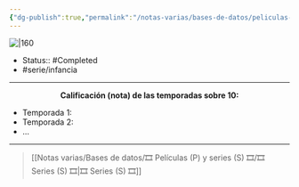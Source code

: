 ```yaml
---
{"dg-publish":true,"permalink":"/notas-varias/bases-de-datos/peliculas-p-y-series-s/s-teen-titans/"}
---
```



![|160](https://m.media-amazon.com/images/M/MV5BN2E5ZjM1MzItYzFjZC00YzYyLWFmZjgtZTVhZGMzMWUwNDcyXkEyXkFqcGdeQXVyNTAyODkwOQ@@._V1_SX300.jpg)

- Status:: #Completed 
- #serie/infancia 

---

**<center>Calificación (nota) de las temporadas sobre 10:</center>**

- Temporada 1: 
- Temporada 2: 
- ...

---

> [[Notas varias/Bases de datos/🎞️ Películas (P) y series (S) 🎞️/🎞️ Series (S) 🎞️\|🎞️ Series (S) 🎞️]]